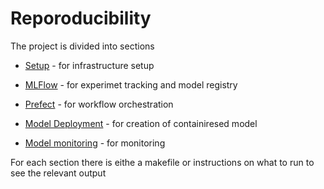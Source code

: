 # Reporoducibility

The project is divided into sections

- [Setup](setup) - for infrastructure setup

- [MLFlow](mlflow) - for experimet tracking and model registry

- [Prefect](prefect) - for workflow orchestration

- [Model Deployment](deployment) - for creation of containiresed model

- [Model monitoring](monitoring) - for monitoring 

For each section there is eithe a makefile or instructions on what to run to see the relevant output


